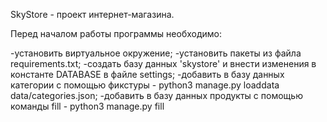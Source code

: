 SkyStore - проект интернет-магазина.

Перед началом работы программы необходимо:

-установить виртуальное окружение;
-установить пакеты из файла requirements.txt;
-создать базу данных 'skystore' и внести изменения в константе DATABASE в файле settings;
-добавить в базу данных категории c помощью фикстуры - python3 manage.py loaddata data/categories.json;
-добавить в базу данных продукты с помощью команды fill - python3 manage.py fill 
